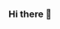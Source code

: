 ### Hi there 👋

<!--
**irisgroup2017/irisgroup2017** is a ✨ _special_ ✨ repository because its `README.md` (this file) appears on your GitHub profile.

Here are some ideas to get you started:

- 🔭 I’m currently working on ...
- 🌱 I’m currently learning ...
- 👯 I’m looking to collaborate on ...
- 🤔 I’m looking for help with ...
- 💬 Ask me about ...
- 📫 How to reach me: ...
- 😄 Pronouns: ...
- ⚡ Fun fact: ...
- address : 710 Pradit Manu Tham Road., Khlong Chaokhun Sing, Khet Wang Thonglang, Bangkok, 10310, Thailand.
-->
